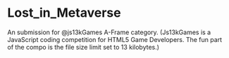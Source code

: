 # Lost_in_Metaverse
An submission for @js13kGames A-Frame category. (Js13kGames is a JavaScript coding competition for HTML5 Game Developers. The fun part of the compo is the file size limit set to 13 kilobytes.) 
